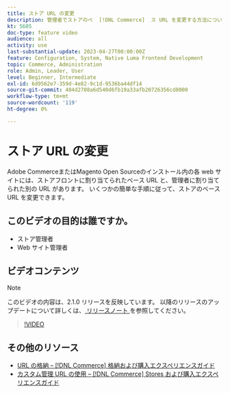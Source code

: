 ```yaml
---
title: ストア URL の変更
description: 管理者でストアのベ  [!DNL Commerce]  ス URL を変更する方法について説明します。
kt: 5605
doc-type: feature video
audience: all
activity: use
last-substantial-update: 2023-04-27T00:00:00Z
feature: Configuration, System, Native Luma Frontend Development
topic: Commerce, Administration
role: Admin, Leader, User
level: Beginner, Intermediate
exl-id: 6d9562e7-359d-4e82-9c1d-9536ba44df14
source-git-commit: 404d2708a6d540d6fb19a33afb20726356cd8000
workflow-type: tm+mt
source-wordcount: '119'
ht-degree: 0%

---
```


# ストア URL の変更

Adobe CommerceまたはMagento Open Sourceのインストール内の各 web サイトには、ストアフロントに割り当てられたベース URL と、管理者に割り当てられた別の URL があります。 いくつかの簡単な手順に従って、ストアのベース URL を変更できます。

## このビデオの目的は誰ですか。

- ストア管理者
- Web サイト管理者

## ビデオコンテンツ

>[!NOTE]
>
>このビデオの内容は、2.1.0 リリースを反映しています。 以降のリリースのアップデートについて詳しくは、[ リリースノート ](https://experienceleague.adobe.com/docs/commerce-operations/release/notes/overview.html) を参照してください。

>[!VIDEO](https://video.tv.adobe.com/v/35488?quality=12&learn=on)

## その他のリソース

- [URL の格納 –  [!DNL Commerce]  格納および購入エクスペリエンスガイド ](https://experienceleague.adobe.com/docs/commerce-admin/stores-sales/site-store/store-urls.html)
- [ カスタム管理 URL の使用 –  [!DNL Commerce] Stores および購入エクスペリエンスガイド ](https://experienceleague.adobe.com/docs/commerce-admin/stores-sales/site-store/store-urls.html#use-a-custom-admin-url)
